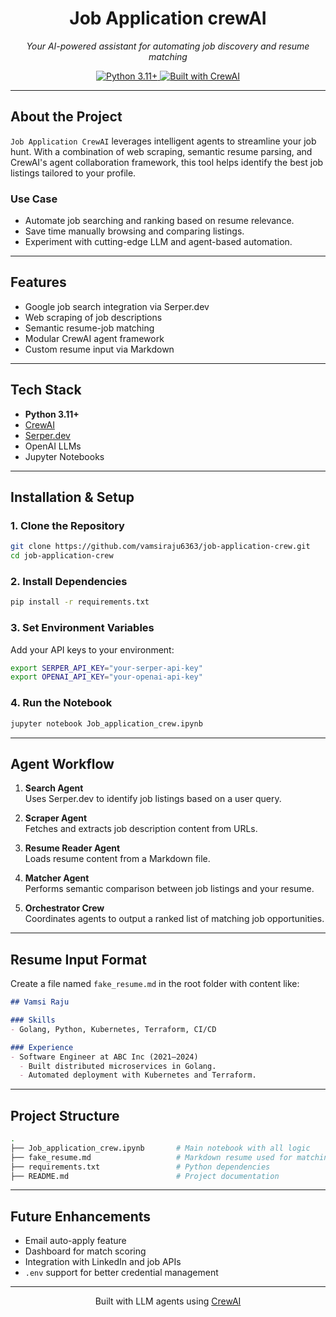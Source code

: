 <h1 align="center"> Job Application crewAI</h1>
<p align="center"><i>Your AI-powered assistant for automating job discovery and resume matching</i></p>

<p align="center">
  <a href="https://www.python.org/">
    <img src="https://img.shields.io/badge/Python-3.11+-blue.svg" alt="Python 3.11+">
  </a>
  <a href="https://crewai.com/">
    <img src="https://img.shields.io/badge/Built%20with-CrewAI-blue.svg" alt="Built with CrewAI">
  </a>
</p>

---

## About the Project

`Job Application CrewAI` leverages intelligent agents to streamline your job hunt. With a combination of web scraping, semantic resume parsing, and CrewAI's agent collaboration framework, this tool helps identify the best job listings tailored to your profile.

### Use Case

- Automate job searching and ranking based on resume relevance.
- Save time manually browsing and comparing listings.
- Experiment with cutting-edge LLM and agent-based automation.

---

## Features

- Google job search integration via Serper.dev  
- Web scraping of job descriptions  
- Semantic resume-job matching  
- Modular CrewAI agent framework  
- Custom resume input via Markdown

---

##  Tech Stack

- **Python 3.11+**
- [CrewAI](https://docs.crewai.com/)
- [Serper.dev](https://serper.dev/)
- OpenAI LLMs
- Jupyter Notebooks

---

##  Installation & Setup

### 1. Clone the Repository

```bash
git clone https://github.com/vamsiraju6363/job-application-crew.git
cd job-application-crew
```

### 2. Install Dependencies

```bash
pip install -r requirements.txt
```

### 3. Set Environment Variables

Add your API keys to your environment:

```bash
export SERPER_API_KEY="your-serper-api-key"
export OPENAI_API_KEY="your-openai-api-key"
```

### 4. Run the Notebook

```bash
jupyter notebook Job_application_crew.ipynb
```

---

##  Agent Workflow

1. **Search Agent**  
   Uses Serper.dev to identify job listings based on a user query.

2. **Scraper Agent**  
   Fetches and extracts job description content from URLs.

3. **Resume Reader Agent**  
   Loads resume content from a Markdown file.

4. **Matcher Agent**  
   Performs semantic comparison between job listings and your resume.

5. **Orchestrator Crew**  
   Coordinates agents to output a ranked list of matching job opportunities.

---

##  Resume Input Format

Create a file named `fake_resume.md` in the root folder with content like:

```markdown
## Vamsi Raju

### Skills
- Golang, Python, Kubernetes, Terraform, CI/CD

### Experience
- Software Engineer at ABC Inc (2021–2024)
  - Built distributed microservices in Golang.
  - Automated deployment with Kubernetes and Terraform.
```

---

##  Project Structure

```bash
.
├── Job_application_crew.ipynb       # Main notebook with all logic
├── fake_resume.md                   # Markdown resume used for matching
├── requirements.txt                 # Python dependencies
├── README.md                        # Project documentation
```

---

##  Future Enhancements

-  Email auto-apply feature  
-  Dashboard for match scoring  
-  Integration with LinkedIn and job APIs  
-  `.env` support for better credential management
  
---

<p align="center">
  Built with LLM agents using <a href="https://crewai.com/">CrewAI</a>
</p>
